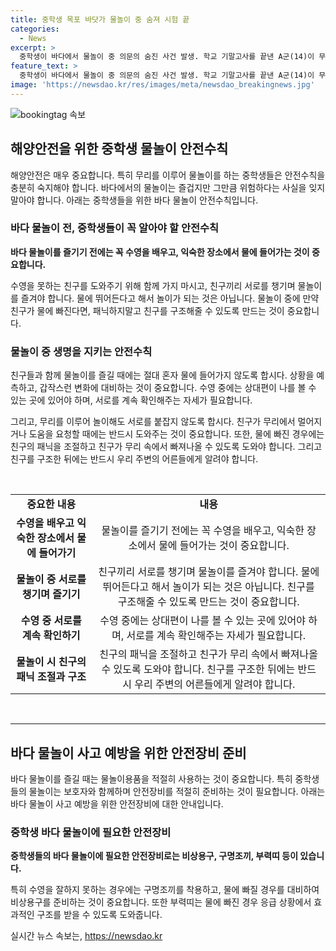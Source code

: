 ```yaml
---
title: 중학생 목포 바닷가 물놀이 중 숨져 시험 끝
categories:
  - News
excerpt: >
  중학생이 바다에서 물놀이 중 의문의 숨진 사건 발생. 학교 기말고사를 끝낸 A군(14)이 무더위를 피해 바다로 놀러갔다가 물에 빠져 심정지 상태로 발견됐으며 사망했다. 사고가 발생한 곳은 수영 금지구역으로, A군 일행이 해당 사실을 알고 있었는지는 조사 중. 파도는 잔잔했으나 수심이 깊고 만조 시간이 지난 후였다. 경찰은 정확한 경위를 조사 중. 숨진 사고로 안타까운 일이 발생했다.
feature_text: >
  중학생이 바다에서 물놀이 중 의문의 숨진 사건 발생. 학교 기말고사를 끝낸 A군(14)이 무더위를 피해 바다로 놀러갔다가 물에 빠져 심정지 상태로 발견됐으며 사망했다. 사고가 발생한 곳은 수영 금지구역으로, A군 일행이 해당 사실을 알고 있었는지는 조사 중. 파도는 잔잔했으나 수심이 깊고 만조 시간이 지난 후였다. 경찰은 정확한 경위를 조사 중. 숨진 사고로 안타까운 일이 발생했다.
image: 'https://newsdao.kr/res/images/meta/newsdao_breakingnews.jpg'
---
```


<p><img src="https://newsdao.kr/res/images/meta/newsdao_breakingnews.jpg" alt="bookingtag 속보" /></p>

<h2 data-ke-size="size26">해양안전을 위한 중학생 물놀이 안전수칙</h2>

<p data-ke-size="size16">해양안전은 매우 중요합니다. 특히 무리를 이루어 물놀이를 하는 중학생들은 안전수칙을 충분히 숙지해야 합니다. 바다에서의 물놀이는 즐겁지만 그만큼 위험하다는 사실을 잊지 말아야 합니다. 아래는 중학생들을 위한 바다 물놀이 안전수칙입니다.</p>

<h3 data-ke-size="size24">바다 물놀이 전, 중학생들이 꼭 알아야 할 안전수칙</h3>

<p data-ke-size="size16"><b>바다 물놀이를 즐기기 전에는 꼭 수영을 배우고, 익숙한 장소에서 물에 들어가는 것이 중요합니다.</b></p>

<p data-ke-size="size16">수영을 못하는 친구를 도와주기 위해 함께 가지 마시고, 친구끼리 서로를 챙기며 물놀이를 즐겨야 합니다. 물에 뛰어든다고 해서 놀이가 되는 것은 아닙니다. 물놀이 중에 만약 친구가 물에 빠진다면, 패닉하지말고 친구를 구조해줄 수 있도록 만드는 것이 중요합니다.</p>

<h3 data-ke-size="size24">물놀이 중 생명을 지키는 안전수칙</h3>

<p data-ke-size="size16">친구들과 함께 물놀이를 즐길 때에는 절대 혼자 물에 들어가지 않도록 합시다. 상황을 예측하고, 갑작스런 변화에 대비하는 것이 중요합니다. 수영 중에는 상대편이 나를 볼 수 있는 곳에 있어야 하며, 서로를 계속 확인해주는 자세가 필요합니다.</p>

<p data-ke-size="size16">그리고, 무리를 이루어 놀이해도 서로를 붙잡지 않도록 합시다. 친구가 무리에서 멀어지거나 도움을 요청할 때에는 반드시 도와주는 것이 중요합니다. 또한, 물에 빠진 경우에는 친구의 패닉을 조절하고 친구가 무리 속에서 빠져나올 수 있도록 도와야 합니다. 그리고 친구를 구조한 뒤에는 반드시 우리 주변의 어른들에게 알려야 합니다.</p>

<p data-ke-size="size16">&nbsp;</p>

<table>
    <tbody>
        <tr style="height: 20px;">
            <td style="text-align: center; height: 17px;"><b>중요한 내용</b></td>
            <td style="text-align: center; height: 17px;"><b>내용</b></td>
        </tr>
        <tr>
            <td style="text-align: center; height: 17px;"><b>수영을 배우고 익숙한 장소에서 물에 들어가기</b></td>
            <td style="text-align: center; height: 17px;">물놀이를 즐기기 전에는 꼭 수영을 배우고, 익숙한 장소에서 물에 들어가는 것이 중요합니다.</td>
        </tr>
        <tr>
            <td style="text-align: center; height: 17px;"><b>물놀이 중 서로를 챙기며 즐기기</b></td>
            <td style="text-align: center; height: 17px;">친구끼리 서로를 챙기며 물놀이를 즐겨야 합니다. 물에 뛰어든다고 해서 놀이가 되는 것은 아닙니다. 친구를 구조해줄 수 있도록 만드는 것이 중요합니다.</td>
        </tr>
        <tr>
            <td style="text-align: center; height: 17px;"><b>수영 중 서로를 계속 확인하기</b></td>
            <td style="text-align: center; height: 17px;">수영 중에는 상대편이 나를 볼 수 있는 곳에 있어야 하며, 서로를 계속 확인해주는 자세가 필요합니다.</td>
        </tr>
        <tr>
            <td style="text-align: center; height: 17px;"><b>물놀이 시 친구의 패닉 조절과 구조</b></td>
            <td style="text-align: center; height: 17px;">친구의 패닉을 조절하고 친구가 무리 속에서 빠져나올 수 있도록 도와야 합니다. 친구를 구조한 뒤에는 반드시 우리 주변의 어른들에게 알려야 합니다.</td>
        </tr>
    </tbody>
</table>

<p data-ke-size="size16">&nbsp;</p>

<hr>

<h2 data-ke-size="size26">바다 물놀이 사고 예방을 위한 안전장비 준비</h2>

<p data-ke-size="size16">바다 물놀이를 즐길 때는 물놀이용품을 적절히 사용하는 것이 중요합니다. 특히 중학생들의 물놀이는 보호자와 함께하며 안전장비를 적절히 준비하는 것이 필요합니다. 아래는 바다 물놀이 사고 예방을 위한 안전장비에 대한 안내입니다.</p>

<h3 data-ke-size="size24">중학생 바다 물놀이에 필요한 안전장비</h3>

<p data-ke-size="size16"><b>중학생들의 바다 물놀이에 필요한 안전장비로는 비상용구, 구명조끼, 부력띠 등이 있습니다.</b></p>

<p data-ke-size="size16">특히 수영을 잘하지 못하는 경우에는 구명조끼를 착용하고, 물에 빠질 경우를 대비하여 비상용구를 준비하는 것이 중요합니다. 또한 부력띠는 물에 빠진 경우 응급 상황에서 효과적인 구조를 받을 수 있도록 도와줍니다.</p>
실시간 뉴스 속보는, <a href="https://newsdao.kr" rel="dofollow">https://newsdao.kr</a>


